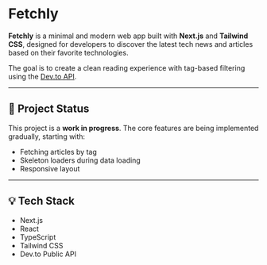 # Fetchly

**Fetchly** is a minimal and modern web app built with **Next.js** and **Tailwind CSS**, designed for developers to discover the latest tech news and articles based on their favorite technologies.

The goal is to create a clean reading experience with tag-based filtering using the [Dev.to API](https://docs.dev.to/api/).

---

## 🚧 Project Status

This project is a **work in progress**. The core features are being implemented gradually, starting with:

- Fetching articles by tag
- Skeleton loaders during data loading
- Responsive layout

---

## 💡 Tech Stack

- Next.js
- React
- TypeScript
- Tailwind CSS
- Dev.to Public API